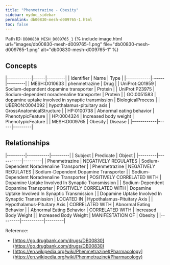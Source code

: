 ```yaml
---
title: "Phenmetrazine - Obesity"
sidebar: mydoc_sidebar
permalink: db00830-mesh-d009765-1.html
toc: false 
---
```



Path ID: `DB00830_MESH_D009765_1`
{% include image.html url="images/db00830-mesh-d009765-1.png" file="db00830-mesh-d009765-1.png" alt="db00830-mesh-d009765-1" %}

## Concepts

|------------|------|---------|
| Identifier | Name | Type    |
|------------|------|---------|
| MESH:D010633 | phenmetrazine | Drug |
| UniProt:Q01959 | Sodium-dependent dopamine transporter | Protein |
| UniProt:P23975 | Sodium-dependent noradrenaline transporter | Protein |
| GO:0051583 | dopamine uptake involved in synaptic transmission | BiologicalProcess |
| UBERON:0004092 | hypothalamus-pituitary axis | GrossAnatomicalStructure |
| HP:0100738 | Abnormal eating behavior | PhenotypicFeature |
| HP:0004324 | Increased body weight | PhenotypicFeature |
| MESH:D009765 | Obesity | Disease |
|------------|------|---------|

## Relationships

|---------|-----------|---------|
| Subject | Predicate | Object  |
|---------|-----------|---------|
| Phenmetrazine | NEGATIVELY REGULATES | Sodium-Dependent Noradrenaline Transporter |
| Phenmetrazine | NEGATIVELY REGULATES | Sodium-Dependent Dopamine Transporter |
| Sodium-Dependent Noradrenaline Transporter | POSITIVELY CORRELATED WITH | Dopamine Uptake Involved In Synaptic Transmission |
| Sodium-Dependent Dopamine Transporter | POSITIVELY CORRELATED WITH | Dopamine Uptake Involved In Synaptic Transmission |
| Dopamine Uptake Involved In Synaptic Transmission | LOCATED IN | Hypothalamus-Pituitary Axis |
| Hypothalamus-Pituitary Axis | CORRELATED WITH | Abnormal Eating Behavior |
| Abnormal Eating Behavior | CORRELATED WITH | Increased Body Weight |
| Increased Body Weight | MANIFESTATION OF | Obesity |
|---------|-----------|---------|

Reference: 
  - [https://go.drugbank.com/drugs/DB00830](https://go.drugbank.com/drugs/DB00830)
  - [https://en.wikipedia.org/wiki/Phenmetrazine#Pharmacology](https://en.wikipedia.org/wiki/Phenmetrazine#Pharmacology)
